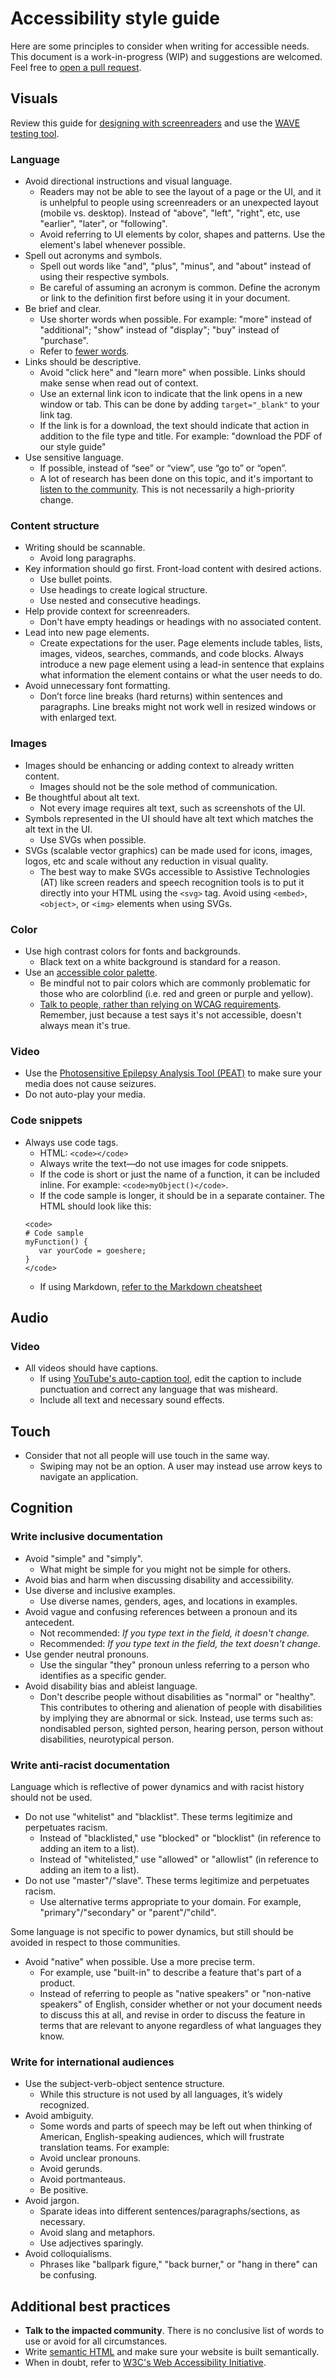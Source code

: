 # Accessibility style guide

Here are some principles to consider when writing for accessible needs. This
document is a work-in-progress (WIP) and suggestions are welcomed. Feel free to
[open a pull request](https://github.com/heyawhite/tech-writing-tools/pulls).

## Visuals

Review this guide for [designing with screenreaders](https://webaim.org/techniques/screenreader/)
and use the [WAVE testing tool](http://wave.webaim.org/).

### Language

- Avoid directional instructions and visual language.
   - Readers may not be able to see the layout of a page or the UI, and it is unhelpful to people using screenreaders or an unexpected layout (mobile vs. desktop). Instead of "above", "left", "right", etc, use "earlier", "later", or "following".
   - Avoid referring to UI elements by color, shapes and patterns. Use the element's label whenever possible.
- Spell out acronyms and symbols.
   - Spell out words like "and", "plus", "minus", and "about" instead of using their respective symbols.
   - Be careful of assuming an acronym is common. Define the acronym or link to the definition first before using it in your document.
- Be brief and clear.
   - Use shorter words when possible. For example: "more" instead of "additional"; "show" instead of "display"; "buy" instead of "purchase".
   - Refer to [fewer words](../style/fewer-words.md).
- Links should be descriptive. 
   - Avoid "click here" and "learn more" when possible. Links should make sense when read out of context.
   - Use an external link icon to indicate that the link opens in a new window or tab. This can be done by adding `target="_blank"` to your link tag.
   - If the link is for a download, the text should indicate that action in addition to the file type and title. For example: "download the PDF of our style guide"
- Use sensitive language.
   - If possible, instead of “see” or “view”, use “go to” or “open”. 
   - A lot of research has been done on this topic, and it's important to [listen to the community](https://veroniiiica.com/2017/07/28/my-view-on-see/). This is not necessarily a high-priority change.

### Content structure

- Writing should be scannable.
   - Avoid long paragraphs.
- Key information should go first. Front-load content with desired actions.
   - Use bullet points.
   - Use headings to create logical structure.
   - Use nested and consecutive headings.
- Help provide context for screenreaders.
   - Don't have empty headings or headings with no associated content.
- Lead into new page elements.
   - Create expectations for the user. Page elements include tables, lists, images, videos, searches, commands, and code blocks. Always introduce a new page element using a lead-in sentence that explains what information the element contains or what the user needs to do.
- Avoid unnecessary font formatting.
   - Don’t force line breaks (hard returns) within sentences and paragraphs. Line breaks might not work well in resized windows or with enlarged text.

### Images

- Images should be enhancing or adding context to already written content.
   - Images should not be the sole method of communication. 
- Be thoughtful about alt text. 
   - Not every image requires alt text, such as screenshots of the UI.
- Symbols represented in the UI should have alt text which matches the alt text in the UI.
   - Use SVGs when possible.
- SVGs (scalable vector graphics) can be made used for icons, images, logos, etc and scale without any reduction in visual quality.
   - The best way to make SVGs accessible to Assistive Technologies (AT) like screen readers and speech recognition tools is to put it directly into your HTML using the `<svg>` tag. Avoid using `<embed>`, `<object>`, or `<img>` elements when using SVGs.

### Color

- Use high contrast colors for fonts and backgrounds.
   - Black text on a white background is standard for a reason.
- Use an [accessible color palette](http://colorsafe.co/).
   - Be mindful not to pair colors which are commonly problematic for those who are colorblind (i.e. red and green or purple and yellow).
   - [Talk to people, rather than relying on WCAG requirements](https://uxmovement.com/buttons/the-myths-of-color-contrast-accessibility/). Remember, just because a test says it's not accessible, doesn't always mean it's true.

### Video

- Use the [Photosensitive Epilepsy Analysis Tool (PEAT)](https://trace.umd.edu/peat) to make sure your media does not cause seizures.
- Do not auto-play your media. 

### Code snippets

- Always use code tags. 
   - HTML: `<code></code>`
   - Always write the text&mdash;do not use images for code snippets.
   - If the code is short or just the name of a function, it can be included inline. For example: `<code>myObject()</code>`.
   - If the code sample is longer, it should be in a separate container. The HTML should look like this:
   ```
   <code>
   # Code sample
   myFunction() {
      var yourCode = goeshere;
   }
   </code>
   ```
   - If using Markdown, [refer to the Markdown cheatsheet](https://github.com/adam-p/markdown-here/wiki/Markdown-Cheatsheet#code)

## Audio

### Video

- All videos should have captions.
   - If using [YouTube's auto-caption tool](https://support.google.com/youtube/answer/6373554?hl=en), edit the caption to include punctuation and correct any language that was misheard.
   - Include all text and necessary sound effects.

## Touch

- Consider that not all people will use touch in the same way. 
   - Swiping may not be an option⁠. A user may instead use arrow keys to navigate an application.

## Cognition

### Write inclusive documentation

- Avoid "simple" and "simply".
   - What might be simple for you might not be simple for others.
- Avoid bias and harm when discussing disability and accessibility.
- Use diverse and inclusive examples.
   - Use diverse names, genders, ages, and locations in examples. 
- Avoid vague and confusing references between a pronoun and its antecedent.
   - Not recommended: _If you type text in the field, it doesn't change._
   - Recommended: _If you type text in the field, the text doesn't change._
- Use gender neutral pronouns.
   - Use the singular "they" pronoun unless referring to a person who identifies as a specific gender.
- Avoid disability bias and ableist language.
   - Don't describe people without disabilities as "normal" or "healthy". This contributes to othering and alienation of people with disabilities by implying they are abnormal or sick. Instead, use terms such as: nondisabled person, sighted person, hearing person, person without disabilities, neurotypical person.

### Write anti-racist documentation

Language which is reflective of power dynamics and with racist history should not be used.

- Do not use "whitelist" and "blacklist". These terms legitimize and perpetuates racism.
   - Instead of "blacklisted," use "blocked" or "blocklist" (in reference to adding an item to a list).
   - Instead of "whitelisted," use "allowed" or "allowlist" (in reference to adding an item to a list).
- Do not use "master"/"slave". These terms legitimize and perpetuates racism.
   - Use alternative terms appropriate to your domain. For example, "primary"/"secondary" or "parent"/"child".

Some language is not specific to power dynamics, but still should be avoided in respect to those communities.

- Avoid "native" when possible. Use a more precise term.
   - For example, use "built-in" to describe a feature that's part of a product.
   - Instead of referring to people as "native speakers" or "non-native speakers" of English, consider whether or not your document needs to discuss this at all, and revise in order to discuss the feature in terms that are relevant to anyone regardless of what languages they know.
   
### Write for international audiences

- Use the subject-verb-object sentence structure.
   - While this structure is not used by all languages, it’s widely recognized.
- Avoid ambiguity.
   - Some words and parts of speech may be left out when thinking of American, English-speaking audiences, which will frustrate translation teams. For example:
   - Avoid unclear pronouns.
   - Avoid gerunds.
   - Avoid portmanteaus.
   - Be positive.
- Avoid jargon.
   - Sparate ideas into different sentences/paragraphs/sections, as necessary.
   - Avoid slang and metaphors.
   - Use adjectives sparingly.
- Avoid colloquialisms.
   - Phrases like "ballpark figure," "back burner," or "hang in there" can be confusing.

## Additional best practices

- **Talk to the impacted community**. There is no conclusive list of words to use or avoid for all circumstances.
- Write [semantic HTML](https://developer.mozilla.org/en-US/docs/Learn/Accessibility/HTML) and make sure your website is built semantically.
- When in doubt, refer to [W3C's Web Accessibility Initiative](https://www.w3.org/WAI/).
